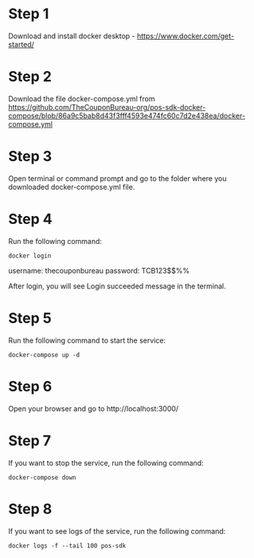 # Step 1
Download and install docker desktop - https://www.docker.com/get-started/

# Step 2
Download the file docker-compose.yml from https://github.com/TheCouponBureau-org/pos-sdk-docker-compose/blob/86a9c5bab8d43f3fff4593e474fc60c7d2e438ea/docker-compose.yml

# Step 3
Open terminal or command prompt and go to the folder where you downloaded docker-compose.yml file.

# Step 4
Run the following command:

```
docker login
```
username: thecouponbureau
password: TCB123$$%%

After login, you will see Login succeeded message in the terminal.

# Step 5
Run the following command to start the service:

```
docker-compose up -d
```

# Step 6
Open your browser and go to http://localhost:3000/

# Step 7
If you want to stop the service, run the following command:

```
docker-compose down
```

# Step 8
If you want to see logs of the service, run the following command:

```
docker logs -f --tail 100 pos-sdk

